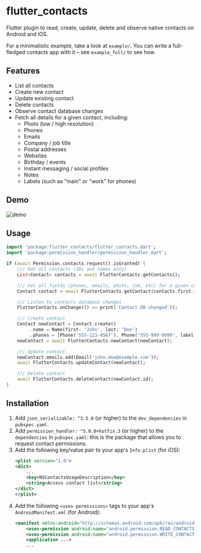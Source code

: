 # flutter_contacts

Flutter plugin to read, create, update, delete and observe native contacts on Android and iOS.

For a minimalistic example, take a look at `example/`. You can write a full-fledged contacts app with it – see `example_full/` to see how.

## Features

* List all contacts
* Create new contact
* Update existing contact
* Delete contacts
* Observe contact database changes
* Fetch all details for a given contact, including:
    * Photo (low / high resolution)
    * Phones
    * Emails
    * Company / job title
    * Postal addresses
    * Websites
    * Birthday / events
    * Instant messaging / social profiles
    * Notes
    * Labels (such as "main" or "work" for phones)

## Demo

![demo](https://user-images.githubusercontent.com/1289004/101141809-ab165c00-35c9-11eb-90ff-b10318b13f16.gif)

## Usage

```dart
import 'package:flutter_contacts/flutter_contacts.dart';
import 'package:permission_handler/permission_handler.dart';

if (await Permission.contacts.request().isGranted) {
    /// Get all contacts (IDs and names only)
    List<Contact> contacts = await FlutterContacts.getContacts();

    /// Get all fields (phones, emails, photo, job, etc) for a given contact
    Contact contact = await FlutterContacts.getContact(contacts.first.id);

    /// Listen to contacts database changes
    FlutterContacts.onChange(() => print('Contact DB changed'));

    /// Create contact
    Contact newContact = Contact.create()
        ..name = Name(first: 'John', last: 'Doe')
        ..phones = [Phone('555-123-4567'), Phone('555-999-9999', label: PhoneLabel.work)];
    newContact = await FlutterContacts.newContact(newContact);

    /// Update contact
    newContact.emails.add(Email('john.doe@example.com'));
    await FlutterContacts.updateContact(newContact);

    /// Delete contact
    await FlutterContacts.deleteContact(newContact.id);
}
```

## Installation

1. Add `json_serializable: ^3.5.0` (or higher) to the `dev_dependencies` in `pubspec.yaml`.
1. Add `permission_handler: ^5.0.0+hotfix.3` (or higher) to the `dependencies` in `pubspec.yaml`: this is the package that allows you to request contact permissions.
1. Add the following key/value pair to your app's `Info.plist` (for iOS):
    ```xml
    <plist version="1.0">
    <dict>
        ...
        <key>NSContactsUsageDescription</key>
        <string>Access contact list</string>
    </dict>
    </plist>
    ```
1. Add the following `<uses-permissions>` tags to your app's `AndroidManifest.xml` (for Android):
    ```xml
    <manifest xmlns:android="http://schemas.android.com/apk/res/android" ...>
        <uses-permission android:name="android.permission.READ_CONTACTS"/>
        <uses-permission android:name="android.permission.WRITE_CONTACTS"/>
        <application ...>
        ...
    ```
